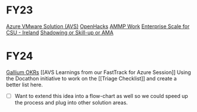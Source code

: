 
# FY23

[Azure VMware Solution (AVS)](FY23/AVS/Azure%20VMware%20Solution%20(AVS).md)
[OpenHacks](FY23/OpenHacks/OpenHacks.md)
[AMMP Work](FY23/AMMP/AMMP%20Work.md)
[Enterprise Scale for CSU - Ireland](FY23/Enterprise%20Scale%20-%20Eire/Enterprise%20Scale%20for%20CSU%20-%20Ireland.md)
[Shadowing or Skill-up or AMA](FY23/Enterprise%20Scale%20-%20Eire/Shadowing%20or%20Skill-up%20or%20AMA.md)

# FY24
[Gallium OKRs](FY24%20-%20Gallium/GA-OKRs/Gallium%20OKRs.md)
[[AVS Learnings from our FastTrack for Azure Session]]
Using the Docathon initiative to work on the [[Triage Checklist]] and create a better list here.
- [ ] Want to extend this idea into a flow-chart as well so we could speed up the process and plug into other solution areas.